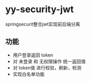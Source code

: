 # yy-security-jwt
springsecurit整合jwt实现前后端分离
## 功能
  - 用户登录返回 token
  - 对 未登录 和 无权限操作 统一返回值
  - 对 token值 进行校验，刷新，检测
  - 实现白名单功能
